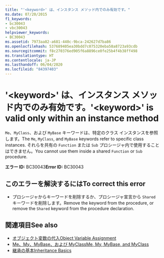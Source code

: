 ```yaml
---
title: "'<keyword>' は、インスタンス メソッド内でのみ有効です。"
ms.date: 07/20/2015
f1_keywords:
- bc30043
- vbc30043
helpviewer_keywords:
- BC30043
ms.assetid: 7973aa82-a681-440c-9bca-242627d7ba86
ms.openlocfilehash: 537689405ea30bdd7c075320eba58a8723a93cdb
ms.sourcegitcommit: f8c270376ed905f6a8896ce0fe25b4f4b38ff498
ms.translationtype: HT
ms.contentlocale: ja-JP
ms.lasthandoff: 06/04/2020
ms.locfileid: "84397403"
---
```

# <a name="keyword-is-valid-only-within-an-instance-method"></a><span data-ttu-id="6d2db-102">'\<keyword>' は、インスタンス メソッド内でのみ有効です。</span><span class="sxs-lookup"><span data-stu-id="6d2db-102">'\<keyword>' is valid only within an instance method</span></span>
<span data-ttu-id="6d2db-103">`Me`、`MyClass`、および `MyBase` キーワードは、特定のクラス インスタンスを参照します。</span><span class="sxs-lookup"><span data-stu-id="6d2db-103">The `Me`, `MyClass`, and `MyBase` keywords refer to specific class instances.</span></span> <span data-ttu-id="6d2db-104">それらを共有の `Function` または `Sub` プロシージャ内で使用することはできません。</span><span class="sxs-lookup"><span data-stu-id="6d2db-104">You cannot use them inside a shared `Function` or `Sub` procedure.</span></span>  
  
 <span data-ttu-id="6d2db-105">**エラー ID:** BC30043</span><span class="sxs-lookup"><span data-stu-id="6d2db-105">**Error ID:** BC30043</span></span>  
  
## <a name="to-correct-this-error"></a><span data-ttu-id="6d2db-106">このエラーを解決するには</span><span class="sxs-lookup"><span data-stu-id="6d2db-106">To correct this error</span></span>  
  
- <span data-ttu-id="6d2db-107">プロシージャからキーワードを削除するか、プロシージャ宣言から `Shared` キーワードを削除します。</span><span class="sxs-lookup"><span data-stu-id="6d2db-107">Remove the keyword from the procedure, or remove the `Shared` keyword from the procedure declaration.</span></span>  
  
## <a name="see-also"></a><span data-ttu-id="6d2db-108">関連項目</span><span class="sxs-lookup"><span data-stu-id="6d2db-108">See also</span></span>

- [<span data-ttu-id="6d2db-109">オブジェクト変数の代入</span><span class="sxs-lookup"><span data-stu-id="6d2db-109">Object Variable Assignment</span></span>](../../programming-guide/language-features/variables/object-variable-assignment.md)
- [<span data-ttu-id="6d2db-110">Me、My、MyBase、および MyClass</span><span class="sxs-lookup"><span data-stu-id="6d2db-110">Me, My, MyBase, and MyClass</span></span>](../../programming-guide/program-structure/me-my-mybase-and-myclass.md)
- [<span data-ttu-id="6d2db-111">継承の基本</span><span class="sxs-lookup"><span data-stu-id="6d2db-111">Inheritance Basics</span></span>](../../programming-guide/language-features/objects-and-classes/inheritance-basics.md)
